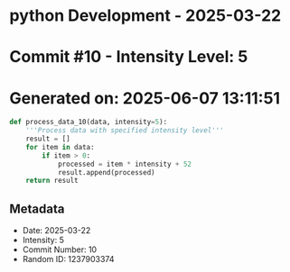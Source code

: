 ﻿# python Development - 2025-03-22
# Commit #10 - Intensity Level: 5
# Generated on: 2025-06-07 13:11:51
```python
def process_data_10(data, intensity=5):
    '''Process data with specified intensity level'''
    result = []
    for item in data:
        if item > 0:
            processed = item * intensity + 52
            result.append(processed)
    return result
```
## Metadata
- Date: 2025-03-22
- Intensity: 5
- Commit Number: 10
- Random ID: 1237903374
